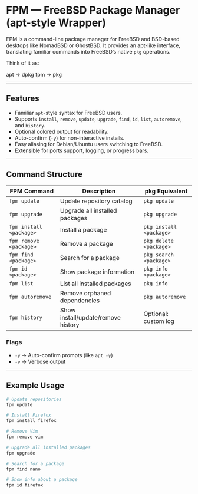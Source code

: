 # FPM — FreeBSD Package Manager (apt-style Wrapper)

FPM is a command-line package manager for FreeBSD and BSD-based desktops like NomadBSD or GhostBSD.
It provides an apt-like interface, translating familiar commands into FreeBSD’s native `pkg` operations.

Think of it as:

apt → dpkg
fpm → pkg

---

## Features

- Familiar `apt`-style syntax for FreeBSD users.
- Supports `install`, `remove`, `update`, `upgrade`, `find`, `id`, `list`, `autoremove`, and `history`.
- Optional colored output for readability.
- Auto-confirm (`-y`) for non-interactive installs.
- Easy aliasing for Debian/Ubuntu users switching to FreeBSD.
- Extensible for ports support, logging, or progress bars.

---

## Command Structure

| FPM Command     | Description                          | pkg Equivalent       |
|-----------------|--------------------------------------|--------------------|
| `fpm update`    | Update repository catalog            | `pkg update`        |
| `fpm upgrade`   | Upgrade all installed packages       | `pkg upgrade`       |
| `fpm install <package>` | Install a package              | `pkg install <package>` |
| `fpm remove <package>`  | Remove a package               | `pkg delete <package>` |
| `fpm find <package>`    | Search for a package           | `pkg search <package>` |
| `fpm id <package>`      | Show package information       | `pkg info <package>` |
| `fpm list`      | List all installed packages          | `pkg info`          |
| `fpm autoremove`| Remove orphaned dependencies         | `pkg autoremove`    |
| `fpm history`   | Show install/update/remove history   | Optional: custom log|

### Flags
- `-y` → Auto-confirm prompts (like `apt -y`)
- `-v` → Verbose output

---

## Example Usage

```bash
# Update repositories
fpm update

# Install Firefox
fpm install firefox

# Remove Vim
fpm remove vim

# Upgrade all installed packages
fpm upgrade

# Search for a package
fpm find nano

# Show info about a package
fpm id firefox
